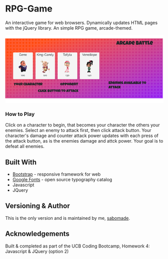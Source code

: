 # RPG-Game
An interactive game for web browsers. Dynamically updates HTML pages with the jQuery library. An simple RPG game, arcade-themed.

![Image of RPG Game](assets/images/arcade-battle.png)

### How to Play
Click on a character to begin, that becomes your character the others your enemies.  Select an enemy to attack first, then click attack button.  Your character's damage and counter attack power updates with each press of the attack button, as is the enemies damage and attck power.  Your goal is to defeat all enemies.

## Built With
* [Bootstrap](https://getbootstrap.com/) - responsive framework for web
* [Google Fonts](https://fonts.google.com/) - open source typography catalog
* Javascript
* JQuery

## Versioning & Author
This is the only version and is maintained by me, [sabomade](https://github.com/sabomade).

## Acknowledgements
Built & completed as part of the UCB Coding Bootcamp, Homework 4: Javascript & JQuery (option 2)

